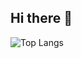 ## Hi there 👋

![Top Langs](https://github-readme-stats.vercel.app/api/top-langs/?username=BrighamFreeman)


